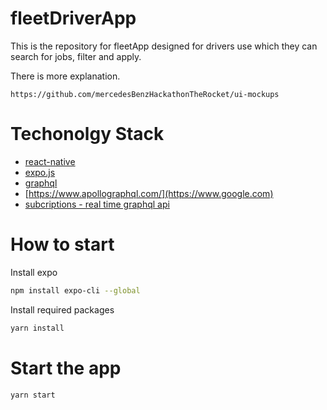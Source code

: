 # fleetDriverApp

This is the repository for fleetApp designed for drivers use which
they can search for jobs, filter and apply.

There is more explanation.
```
https://github.com/mercedesBenzHackathonTheRocket/ui-mockups
```

# Techonolgy Stack
* [react-native](http://www.reactnative.com/)
* [expo.js](https://expo.io)
* [graphql](https://graphql.org/)
* [https://www.apollographql.com/](https://www.google.com)
* [subcriptions - real time graphql api](https://github.com/apollographql/graphql-subscriptions)


# How to start
Install expo
```bash
npm install expo-cli --global
```
Install required packages
```bash
yarn install
```

# Start the app

```bash
yarn start
```
